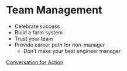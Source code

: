 # Team Management

* Celebrate success
* Build a farm system
* Trust your team
* Provide career path for non-manager
    * Don't make your best engineer manager

[Conversation for Action](../image/CofA-Graphic2.jpg)
